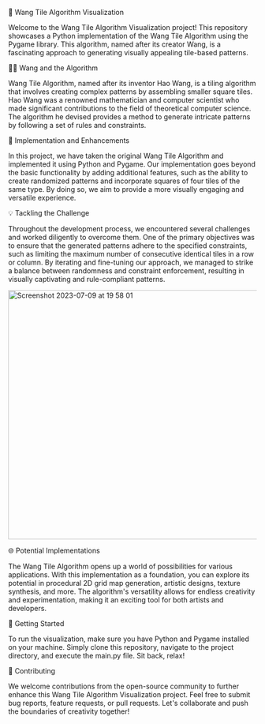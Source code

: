 📖 Wang Tile Algorithm Visualization

Welcome to the Wang Tile Algorithm Visualization project! This repository showcases a Python implementation of the Wang Tile Algorithm using the Pygame library. This algorithm, named after its creator Wang, is a fascinating approach to generating visually appealing tile-based patterns.

👨‍🔬 Wang and the Algorithm

Wang Tile Algorithm, named after its inventor Hao Wang, is a tiling algorithm that involves creating complex patterns by assembling smaller square tiles. Hao Wang was a renowned mathematician and computer scientist who made significant contributions to the field of theoretical computer science. The algorithm he devised provides a method to generate intricate patterns by following a set of rules and constraints.

🔀 Implementation and Enhancements

In this project, we have taken the original Wang Tile Algorithm and implemented it using Python and Pygame. Our implementation goes beyond the basic functionality by adding additional features, such as the ability to create randomized patterns and incorporate squares of four tiles of the same type. By doing so, we aim to provide a more visually engaging and versatile experience.

💡 Tackling the Challenge

Throughout the development process, we encountered several challenges and worked diligently to overcome them. One of the primary objectives was to ensure that the generated patterns adhere to the specified constraints, such as limiting the maximum number of consecutive identical tiles in a row or column. By iterating and fine-tuning our approach, we managed to strike a balance between randomness and constraint enforcement, resulting in visually captivating and rule-compliant patterns.

<img width="505" alt="Screenshot 2023-07-09 at 19 58 01" src="https://github.com/brunoarnuti/WangTilesAlgorithm/assets/61336603/21e29df5-2671-4f6e-b444-af1853a60da6">


🌐 Potential Implementations

The Wang Tile Algorithm opens up a world of possibilities for various applications. With this implementation as a foundation, you can explore its potential in procedural 2D grid map generation, artistic designs, texture synthesis, and more. The algorithm's versatility allows for endless creativity and experimentation, making it an exciting tool for both artists and developers.

🚀 Getting Started

To run the visualization, make sure you have Python and Pygame installed on your machine. Simply clone this repository, navigate to the project directory, and execute the main.py file. Sit back, relax!

🎨 Contributing

We welcome contributions from the open-source community to further enhance this Wang Tile Algorithm Visualization project. Feel free to submit bug reports, feature requests, or pull requests. Let's collaborate and push the boundaries of creativity together!

